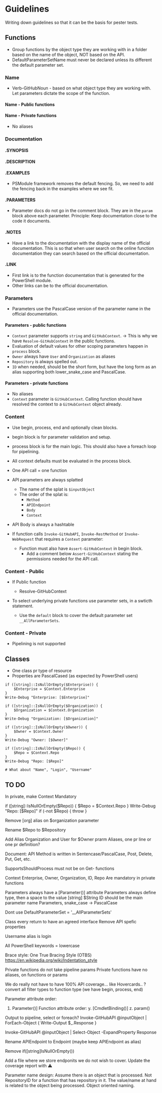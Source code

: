 # Guidelines

Writing down guidelines so that it can be the basis for pester tests.

## Functions

- Group functions by the object type they are working with in a folder based on the name of the object, NOT based on the API.
- DefaultParameterSetName must never be declared unless its different the default parameter set.

### Name

- Verb-GitHubNoun - based on what object type they are working with. Let parameters dictate the scope of the function.

#### Name - Public functions

#### Name - Private functions

- No aliases

### Documentation

#### .SYNOPSIS

#### .DESCRIPTION

#### .EXAMPLES

- PSModule framework removes the default fencing. So, we need to add the fencing back in the examples where we see fit.

#### .PARAMETERS

- Parameter docs do not go in the comment block. They are in the `param` block above each parameter.
  Principle: Keep documentation close to the code it documents.

#### .NOTES

- Have a link to the documentation with the display name of the official documentation. This is so that when user search on the online
function documentation they can search based on the official documentation.

#### .LINK

- First link is to the function documentation that is generated for the PowerShell module.
- Other links can be to the official documentation.

### Parameters

- Parameters use the PascalCase version of the parameter name in the official documentation.

#### Parameters - public functions

- `Context` parameter supports `string` and `GitHubContext`. -> This is why we have `Resolve-GitHubContext` in the public functions.
- Evaluation of default values for other scoping parameters happen in `process` block.
- `Owner` always have `User` and `Organization` as aliases
- `Repository` is always spelled out.
- `ID` when needed, should be the short form, but have the long form as an alias supporting both lower_snake_case and PascalCase.

#### Parameters - private functions

- No aliases
- `Context` parameter is `GitHubContext`. Calling function should have resolved the context to a `GitHubContext` object already.

### Content

- Use begin, process, end and optionally clean blocks.
- begin block is for parameter validation and setup.
- process block is for the main logic. This should also have a foreach loop for pipelining.
- All context defaults must be evaluated in the process block.
- One API call = one function
- API parameters are always splatted
  - The name of the splat is `$inputObject`
  - The order of the splat is:
    - `Method`
    - `APIEndpoint`
    - `Body`
    - `Context`
- API Body is always a hashtable

- If function calls `Invoke-GitHubAPI`, `Invoke-RestMethod` or `Invoke-WebRequest` that requires a `Context` parameter:
  - Function must also have `Assert-GitHubContext` in begin block.
    - Add a comment below `Assert-GitHubContext` stating the permissions needed for the API call.

### Content - Public

- If Public function
  - Resolve-GitHubContext

- To select underlying private functions use parameter sets, in a swticth statement.
  - Use the `default` block to cover the default parameter set `__AllParameterSets`.

### Content - Private

- Pipelining is not supported

## Classes

- One class pr type of resource
- Properties are PascalCased (as expected by PowerShell users)

```pwsh
if ([string]::IsNullOrEmpty($Enterprise)) {
    $Enterprise = $Context.Enterprise
}
Write-Debug "Enterprise: [$Enterprise]"

if ([string]::IsNullOrEmpty($Organization)) {
    $Organization = $Context.Organization
}
Write-Debug "Organization: [$Organization]"

if ([string]::IsNullOrEmpty($Owner)) {
    $Owner = $Context.Owner
}
Write-Debug "Owner: [$Owner]"

if ([string]::IsNullOrEmpty($Repo)) {
    $Repo = $Context.Repo
}
Write-Debug "Repo: [$Repo]"

# What about "Name", "Login", "Username"
```


## TO DO

In private, make Context Mandatory

if ([string]::IsNullOrEmpty($Repo)) {
            $Repo = $Context.Repo
        }
Write-Debug "Repo: [$Repo]"
if (-not $Repo) { throw }

Remove [org] alias on $organization parameter

Rename $Repo to $Repository

Add Alias Organization and User for $Owner prarm
Aliases, one pr line or one pr definition?

Document: API Method is written in Sentencase/PascalCase, Post, Delete, Put, Get, etc.

SupportsShouldProcess must not be on Get- functions

Context Enterprise, Owner, Organization, ID, Repo Are mandatory in private functions


Parameters always have a [Parameter()] attribute
Parameters always define type, then a space to the value [string] $String
ID should be the main parameter name
Parameters, snake_case -> PascalCase

Dont use DefaultParameterSet = '__AllParameterSets'

Class every return to have an agreed interface
Remove API spefic properties

Username alias is login

All PowerShell keywords = lowercase

Brace style: One True Bracing Style (OTBS)
<https://en.wikipedia.org/wiki/Indentation_style>

Private functions do not take pipeline params
Private functions have no aliases, on functions or params

We do really not have to have 100% API coverage... like Hovercards.. ?
convert all filter types to function type (we have begin, process, end)

Parameter attribute order:
1. Parameter()]
Function attribute order:
y. [CmdletBinding()]
z. param()


Output to pipeline, select or foreach?
Invoke-GitHubAPI @inputObject | ForEach-Object {
            Write-Output $_.Response
        }

Invoke-GitHubAPI @inputObject | Select-Object -ExpandProperty Response


Rename APIEndpoint to Endpoint (maybe keep APIEndpoint as alias)


Remove if([string]IsNullOrEmpty())


Add a file where we store endponits we do not wish to cover. Update the coverage report with ⚠️

Parameter name design: Assume there is an object that is processed. Not RepositoryID for a function that has repository in it. The value/name at hand is related to the object being processed. Object oriented naming.
